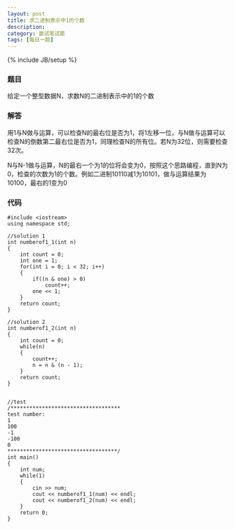 ```yaml
---
layout: post
title: 求二进制表示中1的个数
description: 
category: 面试笔试题
tags: [每日一题]
---
```

{% include JB/setup %}

### 题目 
给定一个整型数据N，求数N的二进制表示中的1的个数

### 解答
用1与N做与运算，可以检查N的最右位是否为1，将1左移一位，与N做与运算可以检查N的倒数第二最右位是否为1，同理检查N的所有位。若N为32位，则需要检查32次。

N与N-1做与运算，N的最右一个为1的位将会变为0，按照这个思路编程，直到N为0，检查的次数为1的个数。例如二进制10110减1为10101，做与运算结果为10100，最右的1变为0

### 代码

	#include <iostream>  
	using namespace std;  
  
	//solution 1  
	int numberof1_1(int n)  
	{  
    	int count = 0;  
    	int one = 1;  
    	for(int i = 0; i < 32; i++)  
    	{  
    	    if((n & one) > 0)  
    	        count++;  
    	    one << 1;  
    	}  
    	return count;  
	}  
  
	//solution 2  
	int numberof1_2(int n)  
	{  
    	int count = 0;  
    	while(n)  
    	{  
    	    count++;  
    	    n = n & (n - 1);  
    	}  
    	return count;  
	}  
  
  
	//test  
	/*********************************** 
	test number: 	
	1 
	100 
	-1 
	-100 
	0 
	***********************************/  
	int main()  
	{  
    	int num;  
    	while(1)  
    	{  
    	    cin >> num;  
    	    cout << numberof1_1(num) << endl;  
    	    cout << numberof1_2(num) << endl;  
    	}  
    	return 0;  
	}  
